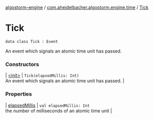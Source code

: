 [algostorm-engine](../../index.md) / [com.aheidelbacher.algostorm.engine.time](../index.md) / [Tick](.)

# Tick

`data class Tick : Event`

An event which signals an atomic time unit has passed.

### Constructors

| [&lt;init&gt;](-init-.md) | `Tick(elapsedMillis: Int)`<br>An event which signals an atomic time unit has passed. |

### Properties

| [elapsedMillis](elapsed-millis.md) | `val elapsedMillis: Int`<br>the number of milliseconds of an atomic time unit |

